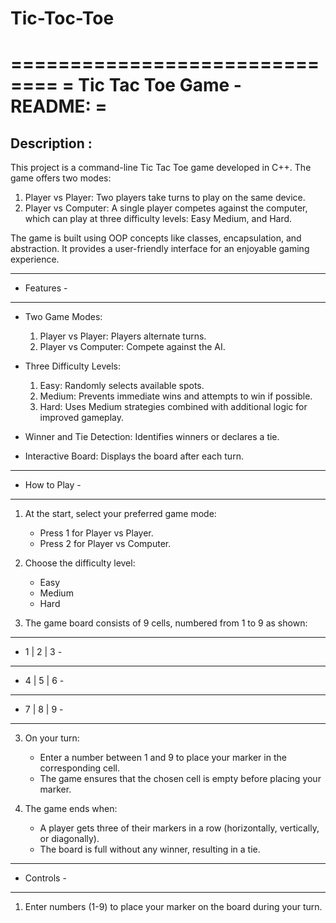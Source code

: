 # Tic-Toc-Toe
==============================
= Tic Tac Toe Game - README: =
==============================
Description :
-------------
This project is a command-line Tic Tac Toe game developed in C++. The game offers two modes:
1) Player vs Player: Two players take turns to play on the same device.
2) Player vs Computer: A single player competes against the computer, which can play at three difficulty levels: Easy Medium, and Hard.

The game is built using OOP concepts like classes, encapsulation, and abstraction. It provides a user-friendly interface for an enjoyable gaming experience.


------------
- Features -
------------
- Two Game Modes:
    1) Player vs Player: Players alternate turns.
    2) Player vs Computer: Compete against the AI.

- Three Difficulty Levels:
    1) Easy: Randomly selects available spots.
    2) Medium: Prevents immediate wins and attempts to win if possible.
    3) Hard: Uses Medium strategies combined with additional logic for improved gameplay.

- Winner and Tie Detection: Identifies winners or declares a tie.

- Interactive Board: Displays the board after each turn.



---------------
- How to Play -
---------------
1) At the start, select your preferred game mode:
    - Press 1 for Player vs Player.
    - Press 2 for Player vs Computer.

2) Choose the difficulty level:
    - Easy
    - Medium
    - Hard

3) The game board consists of 9 cells, numbered from 1 to 9 as shown:
  -------------
  - 1 | 2 | 3 -
  -------------
  - 4 | 5 | 6 -
  -------------
  - 7 | 8 | 9 -
  -------------

3) On your turn:
    - Enter a number between 1 and 9 to place your marker in the corresponding cell.
    - The game ensures that the chosen cell is empty before placing your marker.

4) The game ends when:
    - A player gets three of their markers in a row (horizontally, vertically, or diagonally).
    - The board is full without any winner, resulting in a tie.

------------
- Controls -
------------
1) Enter numbers (1-9) to place your marker on the board during your turn. 
